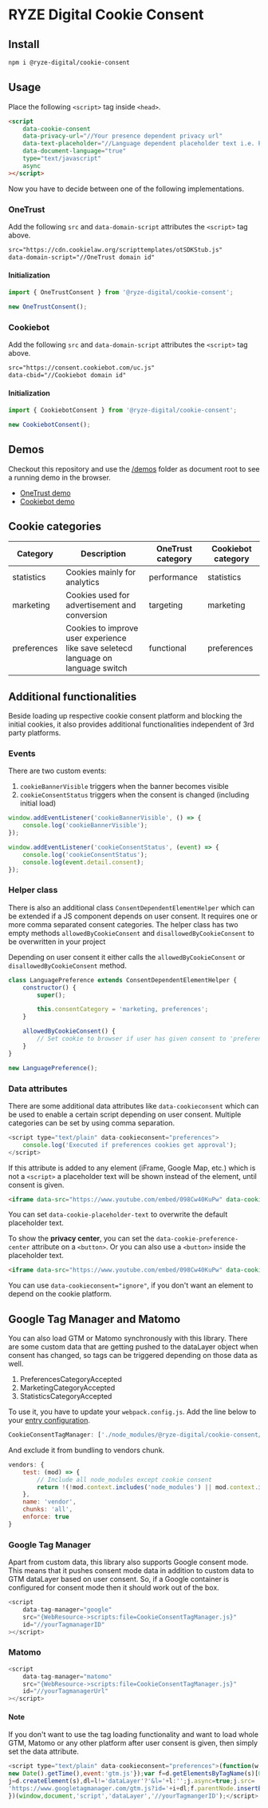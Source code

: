 # RYZE Digital Cookie Consent

## Install

```sh
npm i @ryze-digital/cookie-consent
```

## Usage

Place the following `<script>` tag inside `<head>`.

```html
<script
    data-cookie-consent
    data-privacy-url="//Your presence dependent privacy url"
    data-text-placeholder="//Language dependent placeholder text i.e. Please accept <button data-cookie-preference-center>cookie</button> to see the content."
    data-document-language="true"
    type="text/javascript"
    async
></script>
```

Now you have to decide between one of the following implementations.

### OneTrust

Add the following `src` and `data-domain-script` attributes the `<script>` tag above.

```html
src="https://cdn.cookielaw.org/scripttemplates/otSDKStub.js"
data-domain-script="//OneTrust domain id"
```

#### Initialization

```js
import { OneTrustConsent } from '@ryze-digital/cookie-consent';

new OneTrustConsent();
```

### Cookiebot

Add the following `src` and `data-domain-script` attributes the `<script>` tag above.

```html
src="https://consent.cookiebot.com/uc.js"
data-cbid="//Cookiebot domain id"
```

#### Initialization

```js
import { CookiebotConsent } from '@ryze-digital/cookie-consent';

new CookiebotConsent();
```

## Demos

Checkout this repository and use the [/demos](/demos) folder as document root to see a running demo in the browser.

- [OneTrust demo](/demos/onetrust.html)
- [Cookiebot demo](/demos/cookiebot.html)

## Cookie categories

| Category    | Description                                                                       | OneTrust category | Cookiebot category |
|-------------|-----------------------------------------------------------------------------------|-------------------|--------------------|
| statistics  | Cookies mainly for analytics                                                      | performance       | statistics         |
| marketing   | Cookies used for advertisement and conversion                                     | targeting         | marketing          |
| preferences | Cookies to improve user experience like save seletecd language on language switch | functional        | preferences        |

## Additional functionalities

Beside loading up respective cookie consent platform and blocking the initial cookies, it also provides additional
functionalities independent of 3rd party platforms.

### Events

There are two custom events:
1. ```cookieBannerVisible``` triggers when the banner becomes visible 
2. ```cookieConsentStatus``` triggers when the consent is changed (including initial load)

```js
window.addEventListener('cookieBannerVisible', () => {
    console.log('cookieBannerVisible');
});

window.addEventListener('cookieConsentStatus', (event) => {
    console.log('cookieConsentStatus');
    console.log(event.detail.consent);
});
```

### Helper class

There is also an additional class ```ConsentDependentElementHelper``` which can be extended if a JS component depends on
user consent. It requires one or more comma separated consent categories. The helper class has two empty methods
```allowedByCookieConsent``` and ```disallowedByCookieConsent``` to be overwritten in your project

Depending on user consent it either calls the ```allowedByCookieConsent``` or ```disallowedByCookieConsent``` method.

```js
class LanguagePreference extends ConsentDependentElementHelper {
    constructor() {
        super();

        this.consentCategory = 'marketing, preferences';
    }

    allowedByCookieConsent() {
        // Set cookie to browser if user has given consent to 'preferences' cookies
    }
}

new LanguagePreference();
```

### Data attributes

There are some additional data attributes like ```data-cookieconsent``` which can be used to enable a certain script
depending on user consent. Multiple categories can be set by using comma separation.

```js
<script type="text/plain" data-cookieconsent="preferences">
    console.log('Executed if preferences cookies get approval');
</script>
```

If this attribute is added to any element (iFrame, Google Map, etc.) which is not a `<script>` a placeholder text will be
shown instead of the element, until consent is given.

```html
<iframe data-src="https://www.youtube.com/embed/098Cw40KuPw" data-cookieconsent="marketing, preferences, statistics"></iframe>
```

You can set ```data-cookie-placeholder-text``` to overwrite the default placeholder text.

To show the **privacy center**, you can set the ```data-cookie-preference-center``` attribute on a `<button>`. Or you can 
also use a `<button>` inside the placeholder text.

```html
<iframe data-src="https://www.youtube.com/embed/098Cw40KuPw" data-cookie-placeholder-text="Please accept <button data-cookie-preference-center>cookies</button> to see this content." data-cookieconsent="marketing, preferences, statistics"></iframe>
```

You can use ```data-cookieconsent="ignore"```, if you don't want an element to depend on the cookie platform.

## Google Tag Manager and Matomo

You can also load GTM or Matomo synchronously with this library. There are some custom data that are getting pushed
to the dataLayer object when consent has changed, so tags can be triggered depending on those data as well.

1. PreferencesCategoryAccepted
2. MarketingCategoryAccepted
3. StatisticsCategoryAccepted
 

To use it, you have to update your `webpack.config.js`.
Add the line below to your [entry configuration](https://webpack.js.org/concepts/entry-points/).

```js
CookieConsentTagManager: ['./node_modules/@ryze-digital/cookie-consent/dist/CookieConsentTagManager']
```

And exclude it from bundling to vendors chunk.

```js
vendors: {
    test: (mod) => {
        // Include all node_modules except cookie consent
        return !(!mod.context.includes('node_modules') || mod.context.includes('@ryze-digital/cookie-consent/dist'));
    },
    name: 'vendor',
    chunks: 'all',
    enforce: true
}
```

### Google Tag Manager

Apart from custom data, this library also supports Google consent mode. This means that it pushes consent mode data in
addition to custom data to GTM dataLayer based on user consent. So, if a Google container is configured for consent mode
then it should work out of the box.

```js
<script
    data-tag-manager="google"
    src="{WebResource->scripts:file=CookieConsentTagManager.js}"
    id="//yourTagmanagerID"
></script>
```

### Matomo

```js
<script
    data-tag-manager="matomo"
    src="{WebResource->scripts:file=CookieConsentTagManager.js}"
    id="//yourTagmanagerUrl"
></script>
```

#### Note

If you don't want to use the tag loading functionality and want to load whole GTM, Matomo or any other platform after
user consent is given, then simply set the data attribute.

```js
<script type="text/plain" data-cookieconsent="preferences">(function(w,d,s,l,i){w[l]=w[l]||[];w[l].push({'gtm.start':
new Date().getTime(),event:'gtm.js'});var f=d.getElementsByTagName(s)[0],
j=d.createElement(s),dl=l!='dataLayer'?'&l='+l:'';j.async=true;j.src=
'https://www.googletagmanager.com/gtm.js?id='+i+dl;f.parentNode.insertBefore(j,f);
})(window,document,'script','dataLayer','//yourTagmangerID');</script>
```

